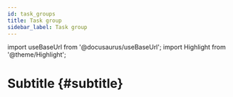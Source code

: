 ```yaml
---
id: task_groups
title: Task group
sidebar_label: Task group
---
```

import useBaseUrl from '@docusaurus/useBaseUrl'; 
import Highlight from '@theme/Highlight';

# Subtitle {#subtitle}
